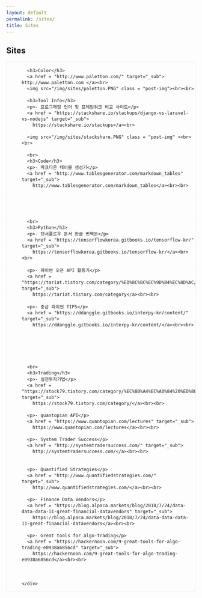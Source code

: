 ```yaml
---
layout: default
permalink: /sites/
title: Sites
---
```




<!-- Slider Start -->
<section id="tags-header">
  <div class="container">
    <div class="row">
      <div class="col-md-12">
        <div class="block">
          <h1 class="animated fadeInUp home-title">Sites</h1>
        </div>
      </div>
    </div>
  </div>
</section>


<div class="post">
  <!-- Wrapper Start -->
  <section id="intro" style="border: 1px dotted #ddd;">
    <div style="padding-left: 40px;">

      <h3>Color</h3>
      <a href = "http://www.paletton.com/" target="_sub"> http://www.paletton.com </a><br>
      <img src="/img/sites/paletton.PNG" class = "post-img"><br><br>

      <h3>Tool Info</h3>
      <p>- 프로그래밍 언어 및 프레임워크 비교 사이트</p>
      <a href = "https://stackshare.io/stackups/django-vs-laravel-vs-nodejs" target="_sub">
        https://stackshare.io/stackups</a><br>

      <img src="/img/sites/stackshare.PNG" class = "post-img" ><br><br>

      <br>
      <h3>Code</h3>
      <p>- 마크다운 테이블 생성기</p>
      <a href = "http://www.tablesgenerator.com/markdown_tables" target="_sub">
        http://www.tablesgenerator.com/markdown_tables</a><br><br>





      <br>
      <h3>Python</h3>
      <p>- 텐서플로우 문서 한글 번역본</p>
      <a href = "https://tensorflowkorea.gitbooks.io/tensorflow-kr/" target="_sub">
        https://tensorflowkorea.gitbooks.io/tensorflow-kr/</a><br><br>

      <p>- 파이썬 오픈 API 활용기</p>
      <a href = "https://tariat.tistory.com/category/%ED%8C%8C%EC%9D%B4%EC%8D%AC/%EC%98%A4%ED%94%88%20API%20%ED%99%9C%EC%9A%A9%EA%B8%B0" target="_sub">
        https://tariat.tistory.com/category</a><br><br>

      <p>- 중급 파이썬 TIPS</p>
      <a href = "https://ddanggle.gitbooks.io/interpy-kr/content/" target="_sub">
        https://ddanggle.gitbooks.io/interpy-kr/content/</a><br><br>






      <br>
      <h3>Trading</h3>
      <p>- 실전투자기법</p>
      <a href = "https://stock79.tistory.com/category/%EC%8B%A4%EC%A0%84%20%ED%88%AC%EC%9E%90%20%EA%B8%B0%EB%B2%95" target="_sub">
        https://stock79.tistory.com/category/</a><br><br>

      <p>- quantopian API</p>
      <a href = "https://www.quantopian.com/lectures" target="_sub">
        https://www.quantopian.com/lectures</a><br><br>

      <p>- System Trader Success</p>
      <a href = "http://systemtradersuccess.com/" target="_sub">
        http://systemtradersuccess.com/</a><br><br>


      <p>- Quantified Strategies</p>
      <a href = "http://www.quantifiedstrategies.com/" target="_sub">
        http://www.quantifiedstrategies.com/</a><br><br>            

      <p>- Finance Data Vendors</p>
      <a href = "https://blog.alpaca.markets/blog/2018/7/24/data-data-data-11-great-financial-datavendors" target="_sub">
        https://blog.alpaca.markets/blog/2018/7/24/data-data-data-11-great-financial-datavendors</a><br><br>            

      <p>- Great tools for algo-trading</p>
      <a href = "https://hackernoon.com/9-great-tools-for-algo-trading-e0938a6856cd" target="_sub">
        https://hackernoon.com/9-great-tools-for-algo-trading-e0938a6856cd</a><br><br>   



    </div>
  </section>
</div>
